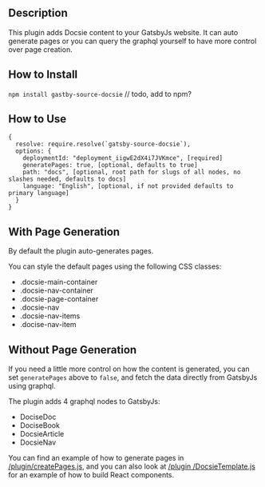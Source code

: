 
## Description
This plugin adds Docsie content to your GatsbyJs website. It
can auto generate pages or you can query the graphql
yourself to have more control over page creation.

## How to Install

`npm install gastby-source-docsie` // todo, add to npm?

## How to Use 

    {
      resolve: require.resolve(`gatsby-source-docsie`),
      options: {
	  	deploymentId: "deployment_iigwE2dX4i7JVKmce", [required]
		generatePages: true, [optional, defaults to true]
		path: "docs", [optional, root path for slugs of all nodes, no slashes needed, defaults to docs]
		language: "English", [optional, if not provided defaults to primary language]
      }
    }


## With Page Generation
By default the plugin auto-generates pages. 

You can style the default pages using the following CSS classes:

- .docsie-main-container
- .docsie-nav-container
- .docsie-page-container
- .docsie-nav
- .docsie-nav-items
- .docise-nav-item


## Without Page Generation
If you need a little more control on how the content is generated, you can set `generatePages` above to `false`, and fetch the data directly from GatsbyJs using graphql. 

The plugin adds 4 graphql nodes to GatsbyJs:

- DociseDoc
- DociseBook
- DocsieArticle
- DocsieNav


You can find an example of how to generate pages in [/plugin/createPages.js](/plugin/createPages.js), and you can also look at [/plugin
/DocsieTemplate.js](/plugin/DocsieTemplate.js) for an example of how to build React components.


 





